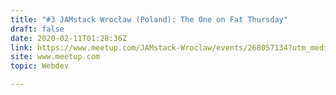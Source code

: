```yaml
---
title: "#3 JAMstack Wrocław (Poland): The One on Fat Thursday"
draft: false
date: 2020-02-11T01:28:36Z
link: https://www.meetup.com/JAMstack-Wroclaw/events/268057134?utm_medium=RSS&utm_source=hune
site: www.meetup.com
topic: Webdev  

---
```

